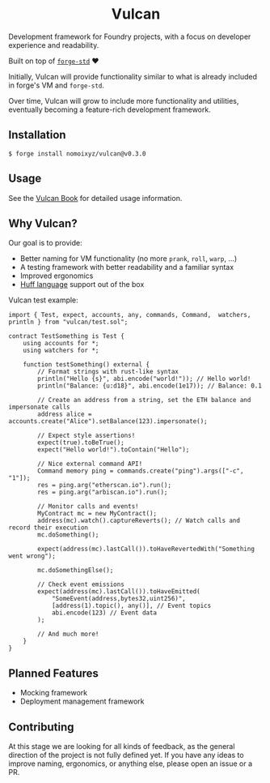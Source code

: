 <h1 align=center>
    Vulcan
</h1>

Development framework for Foundry projects, with a focus on developer experience and readability.

Built on top of [`forge-std`](https://github.com/foundry-rs/forge-std) :heart:

Initially, Vulcan will provide functionality similar to what is already included in forge's VM and `forge-std`.

Over time, Vulcan will grow to include more functionality and utilities, eventually becoming a feature-rich development framework.

## Installation

```
$ forge install nomoixyz/vulcan@v0.3.0
```

## Usage

See the [Vulcan Book](https://nomoixyz.github.io/vulcan/) for detailed usage information.

## Why Vulcan?

Our goal is to provide:
 
- Better naming for VM functionality (no more `prank`, `roll`, `warp`, ...)
- A testing framework with better readability and a familiar syntax
- Improved ergonomics
- [Huff language](https://huff.sh/) support out of the box

Vulcan test example:

```solidity
import { Test, expect, accounts, any, commands, Command,  watchers, println } from "vulcan/test.sol";

contract TestSomething is Test {
    using accounts for *;
    using watchers for *;

    function testSomething() external {
        // Format strings with rust-like syntax
        println("Hello {s}", abi.encode("world!")); // Hello world!
        println("Balance: {u:d18}", abi.encode(1e17)); // Balance: 0.1

        // Create an address from a string, set the ETH balance and impersonate calls
        address alice = accounts.create("Alice").setBalance(123).impersonate();

        // Expect style assertions!
        expect(true).toBeTrue();
        expect("Hello world!").toContain("Hello");

        // Nice external command API!
        Command memory ping = commands.create("ping").args(["-c", "1"]);
        res = ping.arg("etherscan.io").run();
        res = ping.arg("arbiscan.io").run();

        // Monitor calls and events!
        MyContract mc = new MyContract();
        address(mc).watch().captureReverts(); // Watch calls and record their execution
        mc.doSomething();

        expect(address(mc).lastCall()).toHaveRevertedWith("Something went wrong");

        mc.doSomethingElse();

        // Check event emissions
        expect(address(mc).lastCall()).toHaveEmitted(
            "SomeEvent(address,bytes32,uint256)",
            [address(1).topic(), any()], // Event topics
            abi.encode(123) // Event data
        );

        // And much more!
    }
}
```

## Planned Features

- Mocking framework
- Deployment management framework

## Contributing

At this stage we are looking for all kinds of feedback, as the general direction of the project is not fully defined yet. If you have any ideas to improve naming, ergonomics, or anything else, please open an issue or a PR.
